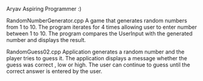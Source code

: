 Aryav
Aspiring Programmer :)

RandomNumberGenerator.cpp
A game that generates random numbers from 1 to 10.
The program iterates for 4 times allowing user to enter number between 1 to 10.
The program compares the UserInput with the generated number and displays the result.

RandomGuess02.cpp
Application generates a random number and the player tries to guess it. The application displays a message whether the guess was correct , low or high. The user can continue to guess until the correct answer is entered by the user.
